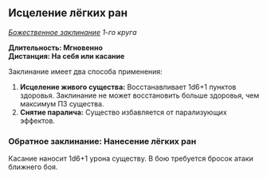 ## Исцеление лёгких ран

*[Божественное заклинание](../divine.md) 1-го круга*

**Длительность: Мгновенно**<br>
**Дистанция: На себя или касание**

Заклинание имеет два способа применения:

1. **Исцеление живого существа:** Восстанавливает 1d6+1 пунктов здоровья. Заклинание не может восстановить больше здоровья, чем максимум ПЗ существа.
2. **Снятие паралича:** Существо избавляется от парализующих эффектов.

### Обратное заклинание: Нанесение лёгких ран

Касание наносит 1d6+1 урона существу. В бою требуется бросок атаки ближнего боя.
